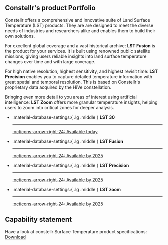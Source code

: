
## Constellr's product Portfolio

Constellr offers a comprehensive and innovative suite of Land Surface Temperature (LST) products. They are are designed to meet the diverse needs of industries and researchers alike and enables them to build their own solutions.

For excellent global coverage and a vast historical archive: **LST Fusion** is the product for your services. It is built using renowned public satellite missions, giving users reliable insights into land surface temperature changes over time and with large coverage.

For high native resolution, highest sensitivity, and highest revisit time: **LST Precision** enables you to capture detailed temperature information with great spatial and temporal resolution. This is based on Constellr's proprietary data acquired by the HiVe constellation.

Bringing even more detail to you areas of interest using artificial intelligence: **LST Zoom** offers more granular temperature insights, helping users to zoom into critical zones for deeper analysis.

<div class="grid cards" markdown>

-   :material-database-settings:{ .lg .middle } __LST 30__

    ---

    [:octicons-arrow-right-24: Available today](lst.md)

-   :material-database-settings:{ .lg .middle } __LST Fusion__

    ---

    [:octicons-arrow-right-24: Available by 2025](#)

-   :material-database-settings:{ .lg .middle } __LST Precision__

    ---


    [:octicons-arrow-right-24: Available by 2025](#)

-   :material-database-settings:{ .lg .middle } __LST zoom__

    ---


    [:octicons-arrow-right-24: Available by 2025](#)

</div>


## Capability statement
Have a look at constellr Surface Temperature product specifications:
[Download](https://www.constellr.com/mediaandstatements)
